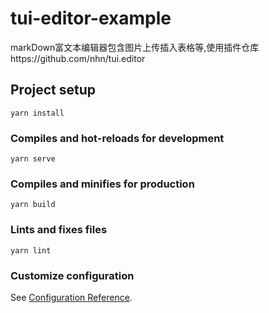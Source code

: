 <!--
 * @Author: wkiwi
 * @Email: w_kiwi@163.com
 * @Date: 2021-09-22 11:28:22
 * @LastEditors: wkiwi
 * @LastEditTime: 2021-09-22 13:56:07
-->
# tui-editor-example

markDown富文本编辑器包含图片上传插入表格等,使用插件仓库https://github.com/nhn/tui.editor

## Project setup
```
yarn install
```

### Compiles and hot-reloads for development
```
yarn serve
```

### Compiles and minifies for production
```
yarn build
```

### Lints and fixes files
```
yarn lint
```

### Customize configuration
See [Configuration Reference](https://cli.vuejs.org/config/).
